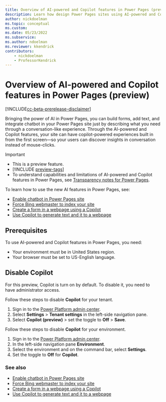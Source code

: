```yaml
---
title: Overview of AI-powered and Copilot features in Power Pages (preview)
description: Learn how design Power Pages sites using AI-powered and Copilot features.
author: nickdoelman
ms.topic: conceptual
ms.custom: 
ms.date: 05/23/2022
ms.subservice:
ms.author: ndoelman
ms.reviewer: kkendrick
contributors:
    - nickdoelman
    - ProfessorKendrick
---
```


# Overview of AI-powered and Copilot features in Power Pages (preview)

[!INCLUDE[cc-beta-prerelease-disclaimer](../includes/cc-beta-prerelease-disclaimer.md)]

Bringing the power of AI in Power Pages, you can build forms, add text, and integrate chatbot in your Power Pages site just by describing what you need through a conversation-like experience. Through the AI-powered and Copilot features, your site can have copilot-powered experiences built in from the first screen&mdash;so your users can discover insights in conversation instead of mouse-clicks.

> [!IMPORTANT]
> - This is a preview feature.
> - [!INCLUDE [preview-tags](../includes/cc-preview-features-definition.md)]
> - To understand capabilities and limitations of AI-powered and Copilot features in Power Pages, see [Transparency notes for Power Pages](../transparency-note.md).

To learn how to use the new AI features in Power Pages, see:

- [Enable chatbot in Power Pages site](../getting-started/enable-chatbot.md)
- [Force Bing webmaster to index your site](../getting-started/force-bing-index.md)
- [Create a form in a webpage using a Copilot](../getting-started/add-form-copilot.md)
- [Use Copilot to generate text and it to a webpage](../getting-started/add-text-copilot.md)

## Prerequisites

To use AI-powered and Copilot features in Power Pages, you need:

- Your environment must be in United States region.
- Your browser must be set to US-English language.

## Disable Copilot

For this preview, Copilot is turn on by default. To disable it, you need to have administrator access.

Follow these steps to disable **Copilot** for your tenant.

1. Sign in to the [Power Platform admin center](https://admin.powerplatform.microsoft.com/).
2. Select **Settings** > **Tenant settings** in the left-side navigation pane. 
3. Select **Copilot (preview)** > set the toggle to **Off** > **Save**.

Follow these steps to disable **Copilot** for your environment.

1. Sign in to the [Power Platform admin center](https://admin.powerplatform.microsoft.com/).
2. In the left-side navigation pane **Environment**.
3. Select the environment and on the command bar, select **Settings**.
4. Set the toggle to **Off** for **Copilot**.

### See also

- [Enable chatbot in Power Pages site](../getting-started/enable-chatbot.md)
- [Force Bing webmaster to index your site](../getting-started/force-bing-index.md)
- [Create a form in a webpage using a Copilot](../getting-started/add-form-copilot.md)
- [Use Copilot to generate text and it to a webpage](../getting-started/add-text-copilot.md)